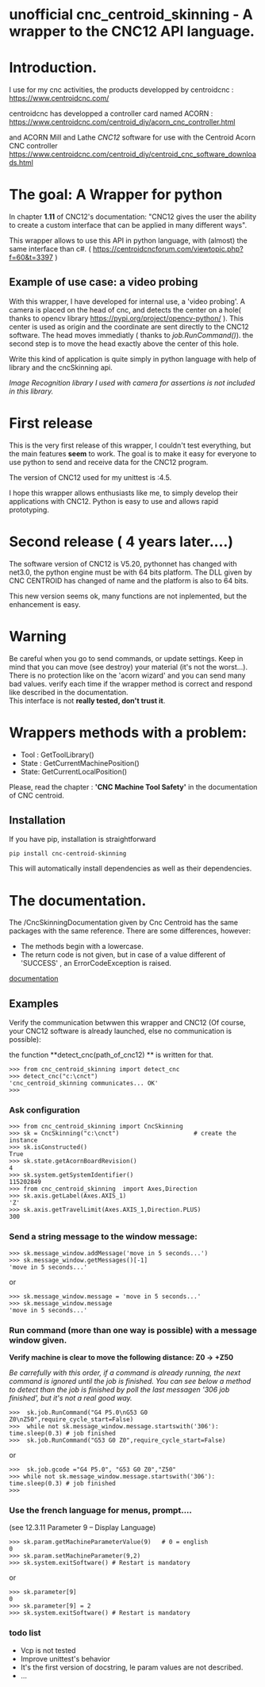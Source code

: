 unofficial cnc_centroid_skinning - A wrapper to the CNC12 API language.
========================================================

# Introduction. 

I use for my cnc activities, the products developped by  centroidcnc : https://www.centroidcnc.com/

centroidcnc has developped a  controller card  named ACORN : 
https://www.centroidcnc.com/centroid_diy/acorn_cnc_controller.html

 and ACORN Mill and Lathe *CNC12* software for use with the Centroid Acorn CNC controller 
 https://www.centroidcnc.com/centroid_diy/centroid_cnc_software_downloads.html
 
 
# The goal: A Wrapper for python

In chapter **1.11** of CNC12's documentation: "CNC12 gives the user the ability to create a custom interface that can be 
applied in many different ways". 

This wrapper allows to use this API in python language, with (almost) the same 
interface than c#.  ( https://centroidcncforum.com/viewtopic.php?f=60&t=3397 )

## Example of use case: a video probing   
 
With this wrapper, I have developed for internal use, a 'video probing'.
A  camera is placed on the head of cnc, and detects the center on a hole( thanks to opencv library https://pypi.org/project/opencv-python/ ).
This center is used as origin and the coordinate are sent directly to the CNC12 software. The head moves immediatly ( thanks to  *job.RunCommand()*). 
the second step is to move  the head exactly above  the center of this hole.
   
Write this kind of application is quite simply in python language with help of library and the cncSkinning api. 

*Image Recognition library I used with camera for assertions is not included in this library.* 

# First release  
  
This is the very first release of this wrapper, I couldn't test everything, but the main features **seem** to work. 
The goal is to make it easy for everyone to use python to send and receive data for the CNC12 program. 


The version of  CNC12 used for my unittest is :4.5.


I hope this wrapper allows enthusiasts like me, to simply develop their applications with CNC12. 
Python is easy to use and allows rapid prototyping.

# Second release ( 4 years later....)  

The software version of CNC12 is V5.20, pythonnet has changed with net3.0, the python engine must be
with 64 bits platform. The DLL given by CNC CENTROID has changed of name and the platform is also to 64 bits. 

This new version seems ok, many functions are not inplemented, but the enhancement is easy. 


# Warning

Be careful when you go to send commands, or update settings. 
Keep in mind that you can move (see destroy) your material (it's not the worst...). There is no 
protection like on the 'acorn wizard' and you can send many bad values. verify each time if the wrapper method is correct 
and respond like described in the documentation.  
This interface is not **really tested, don't trust it**. 


# Wrappers methods with a problem:

* Tool : GetToolLibrary()
* State : GetCurrentMachinePosition()
* State: GetCurrentLocalPosition()



Please, read the chapter : **'CNC Machine Tool Safety'**  in the documentation of CNC centroid.  

## Installation

If you have pip, installation is straightforward

    pip install cnc-centroid-skinning

This will automatically install dependencies as well as their dependencies.

# The documentation. 

The /CncSkinningDocumentation given by Cnc Centroid has the same packages with the same 
reference. There are some differences, however:

- The methods begin with a lowercase. 
- The return code is not given, but in case of a value different of 'SUCCESS' , an ErrorCodeException is raised.
  
[documentation](https://htmlpreview.github.io/?https://github.com/fca1/cnc_centroid_skinning/blob/master/cnc_centroid_skinning/doc/cnc_centroid_skinning/index.html)


## Examples 

Verify the communication betwwen this wrapper and CNC12 (Of course, your CNC12 software is already launched, else no communication is possible):

the function **detect_cnc(path_of_cnc12) ** is written for that. 

    >>> from cnc_centroid_skinning import detect_cnc
    >>> detect_cnc("c:\cnct")  
    'cnc_centroid_skinning communicates... OK' 
    >>>
    
### Ask configuration
 
    >>> from cnc_centroid_skinning import CncSkinning
    >>> sk = CncSkinning("c:\cnct")                     # create the instance 
    >>> sk.isConstructed()                  
    True
    >>> sk.state.getAcornBoardRevision()
    4
    >>> sk.system.getSystemIdentifier()
    115202849
    >>> from cnc_centroid_skinning  import Axes,Direction
    >>> sk.axis.getLabel(Axes.AXIS_1)
    'Z'
    >>> sk.axis.getTravelLimit(Axes.AXIS_1,Direction.PLUS)
    300

### Send a string message to the window message:

    

    >>> sk.message_window.addMessage('move in 5 seconds...')
    >>> sk.message_window.getMessages()[-1]
    'move in 5 seconds...'
or

    >>> sk.message_window.message = 'move in 5 seconds...'
    >>> sk.message_window.message
    'move in 5 seconds...'

### Run command (more than one way is possible) with a message window given. 


**Verify machine is clear to move the following distance: Z0 -> +Z50**
    
*Be carrefully with this order, if a command is already running, the next command is ignored
until the job is finished. 
You can see below a method  to detect than the job is finished by  poll the last messagen
'306 job finished', but it's not a real good way.*
 

    >>>  sk.job.RunCommand("G4 P5.0\nG53 G0 Z0\nZ50",require_cycle_start=False)
    >>>  while not sk.message_window.message.startswith('306'): time.sleep(0.3) # job finished
    >>>  sk.job.RunCommand("G53 G0 Z0",require_cycle_start=False)
or     

    >>>  sk.job.gcode ="G4 P5.0", "G53 G0 Z0","Z50" 
    >>> while not sk.message_window.message.startswith('306'): time.sleep(0.3) # job finished
    >>>
  
    
     
   
### Use the french language for menus, prompt.... 
(see 12.3.11 Parameter 9 – Display Language)

    >>> sk.param.getMachineParameterValue(9)   # 0 = english
    0
    >>> sk.param.setMachineParameter(9,2)
    >>> sk.system.exitSoftware() # Restart is mandatory 

or 

    >>> sk.parameter[9] 
    0
    >>> sk.parameter[9] = 2  
    >>> sk.system.exitSoftware() # Restart is mandatory

### todo list
- Vcp is not tested
- Improve unittest's behavior
- It's the first version of docstring, le param values are not described. 
- ...
